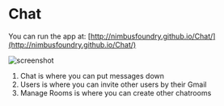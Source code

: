 Chat
====

You can run the app at: [http://nimbusfoundry.github.io/Chat/](http://nimbusfoundry.github.io/Chat/)

![screenshot](https://cdn.rawgit.com/NimbusFoundry/Chat/gh-pages/chat-screen.gif)

1. Chat is where you can put messages down
2. Users is where you can invite other users by their Gmail
3. Manage Rooms is where you can create other chatrooms


